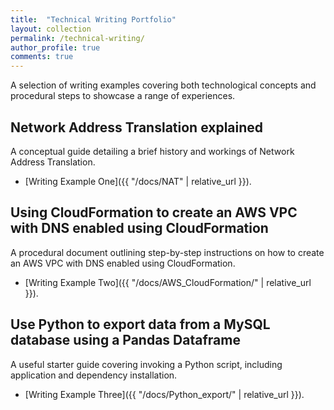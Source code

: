 ```yaml
---
title:  "Technical Writing Portfolio"
layout: collection
permalink: /technical-writing/
author_profile: true
comments: true
---
```


A selection of writing examples covering both technological concepts and procedural steps to showcase a range of experiences.

## Network Address Translation explained

A conceptual guide detailing a brief history and workings of Network Address Translation.

- [Writing Example One]({{ "/docs/NAT" | relative_url }}).

## Using CloudFormation to create an AWS VPC with DNS enabled using CloudFormation

A procedural document outlining step-by-step instructions on how to create an AWS VPC with DNS enabled using CloudFormation.

- [Writing Example Two]({{ "/docs/AWS_CloudFormation/" | relative_url }}).

## Use Python to export data from a MySQL database using a Pandas Dataframe

A useful starter guide covering invoking a Python script, including application and dependency installation.

- [Writing Example Three]({{ "/docs/Python_export/" | relative_url }}).